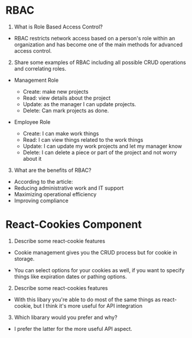 # RBAC

1. What is Role Based Access Control?

* RBAC restricts network access based on a person's role within an organization and has become one of the main methods for advanced access control.

2. Share some examples of RBAC including all possible CRUD operations and correlating roles.

* Management Role
    - Create: make new projects
    - Read: view details about the project
    - Update: as the manager I can update projects.
    - Delete: Can mark projects as done.

* Employee Role
    - Create: I can make work things
    - Read:  I can view things related to the work things
    - Update: I can update my work projects and let my manager know
    - Delete: I can delete a piece or part of the project and not worry about it 

3. What are the benefits of RBAC?

* According to the article:
* Reducing administrative work and IT support
* Maximizing operational efficiency
* Improving compliance



# React-Cookies Component

1. Describe some react-cookie features

* Cookie management gives you the CRUD process but for cookie in storage.

* You can select options for your cookies as well, if you want to specify things like expiration dates or pathing options.

2. Describe some react-cookies features

* With this libary you're able to do most of the same things as react-cookie, but I think it's more useful for API integration

3. Which libarary would you prefer and why?

*  I prefer the latter for the more useful API aspect.